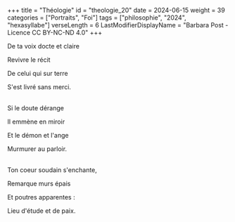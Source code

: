 +++
title = "Théologie"
id = "theologie_20"
date = 2024-06-15
weight = 39
categories = ["Portraits", "Foi"]
tags = ["philosophie", "2024", "hexasyllabe"]
verseLength = 6
LastModifierDisplayName = "Barbara Post - Licence CC BY-NC-ND 4.0"
+++

De ta voix docte et claire

Revivre le récit

De celui qui sur terre

S'est livré sans merci.

 \
Si le doute dérange

Il emmène en miroir

Et le démon et l'ange

Murmurer au parloir.

 \
Ton coeur soudain s'enchante,

Remarque murs épais

Et poutres apparentes :

Lieu d'étude et de paix.
